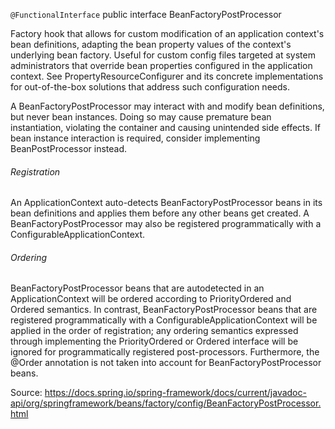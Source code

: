 ``@FunctionalInterface``
public interface BeanFactoryPostProcessor


Factory hook that allows for custom modification of an application context's bean definitions, adapting the bean property values of the context's underlying bean factory.
Useful for custom config files targeted at system administrators that override bean properties configured in the application context. See PropertyResourceConfigurer and its concrete implementations for out-of-the-box solutions that address such configuration needs.


A BeanFactoryPostProcessor may interact with and modify bean definitions, but never bean instances. Doing so may cause premature bean instantiation, violating the container and causing unintended side effects. If bean instance interaction is required, consider implementing BeanPostProcessor instead.


###### Registration
An ApplicationContext auto-detects BeanFactoryPostProcessor beans in its bean definitions and applies them before any other beans get created. A BeanFactoryPostProcessor may also be registered programmatically with a ConfigurableApplicationContext.

###### Ordering
BeanFactoryPostProcessor beans that are autodetected in an ApplicationContext will be ordered according to PriorityOrdered and Ordered semantics. In contrast, BeanFactoryPostProcessor beans that are registered programmatically with a ConfigurableApplicationContext will be applied in the order of registration; any ordering semantics expressed through implementing the PriorityOrdered or Ordered interface will be ignored for programmatically registered post-processors. Furthermore, the @Order annotation is not taken into account for BeanFactoryPostProcessor beans.


Source: https://docs.spring.io/spring-framework/docs/current/javadoc-api/org/springframework/beans/factory/config/BeanFactoryPostProcessor.html
